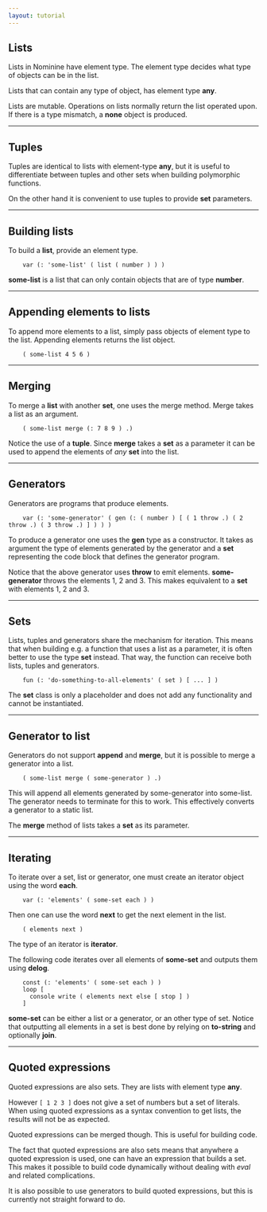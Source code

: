 ```yaml
---
layout: tutorial
---
```



Lists
-----

Lists in Nominine have element type. The element type decides what type of objects can be in the list.

Lists that can contain any type of object, has element type **any**.

Lists are mutable. Operations on lists normally return the list operated upon.
If there is a type mismatch, a **none** object is produced.

<hr>

Tuples
------

Tuples are identical to lists with element-type **any**,
but it is useful to differentiate between tuples and other sets when building polymorphic functions.

On the other hand it is convenient to use tuples to provide **set** parameters.

<hr>

Building lists
--------------

To build a **list**, provide an element type.

        var (: 'some-list' ( list ( number ) ) )

**some-list** is a list that can only contain objects that are of type **number**.

<hr>

Appending elements to lists
---------------------------

To append more elements to a list, simply pass objects of element type to the list.
Appending elements returns the list object.

        ( some-list 4 5 6 )

<hr>

Merging
-------

To merge a **list** with another **set**, one uses the merge method. Merge takes a list as an argument.

        ( some-list merge (: 7 8 9 ) .)

Notice the use of a **tuple**.
Since **merge** takes a **set** as a parameter it can be used to append the elements of *any* **set** into the list.

<hr>

Generators
----------

Generators are programs that produce elements.

        var (: 'some-generator' ( gen (: ( number ) [ ( 1 throw .) ( 2 throw .) ( 3 throw .) ] ) ) )

To produce a generator one uses the **gen** type as a constructor. It takes as argument the type of elements
generated by the generator and a **set** representing the code block that defines the generator program.

Notice that the above generator uses **throw** to emit elements.
**some-generator** throws the elements 1, 2 and 3.
This makes equivalent to a **set** with elements 1, 2 and 3.

<hr>

Sets
----

Lists, tuples and generators share the mechanism for iteration. This means that when building e.g. a function that uses a list as
a parameter, it is often better to use the type **set** instead. That way, the function can receive both lists, tuples and generators.

        fun (: 'do-something-to-all-elements' ( set ) [ ... ] )

The **set** class is only a placeholder and does not add any functionality and cannot be instantiated.

<hr>

Generator to list
-----------------

Generators do not support **append** and **merge**, but it is possible to merge a generator into a list.

        ( some-list merge ( some-generator ) .)

This will append all elements generated by some-generator into some-list. The generator needs to terminate for this to work.
This effectively converts a generator to a static list.

The **merge** method of lists takes a **set** as its parameter.

<hr>

Iterating
---------

To iterate over a set, list or generator, one must create an iterator object using the word **each**.

        var (: 'elements' ( some-set each ) )

Then one can use the word **next** to get the next element in the list.

        ( elements next )

The type of an iterator is **iterator**.

The following code iterates over all elements of **some-set** and outputs them using **delog**.

        const (: 'elements' ( some-set each ) )
        loop [
          console write ( elements next else [ stop ] )
        ]

**some-set** can be either a list or a generator, or an other type of set.
Notice that outputting all elements in a set is best done by relying on **to-string** and optionally **join**.

<hr>

Quoted expressions
------------------

Quoted expressions are also sets.
They are lists with element type **any**.

However `[ 1 2 3 ]` does not give a set of numbers but a set of literals.
When using quoted expressions as a syntax convention to get lists, the results will not be as expected.

Quoted expressions can be merged though.
This is useful for building code.

The fact that quoted expressions are also sets means that anywhere a quoted expression is used,
one can have an expression that builds a set.
This makes it possible to build code dynamically without dealing with *eval* and related complications.

It is also possible to use generators to build quoted expressions, but this is currently not straight forward to do.

